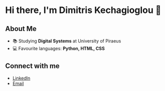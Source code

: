 # Hi there, I'm Dimitris Kechagioglou 👋


## About Me
- 📚 Studying **Digital Systems** at University of Piraeus
- 💻 Favourite languages: **Python, HTML, CSS**

## Connect with me
- [LinkedIn]((https://www.linkedin.com/in/dimitris-kechagioglou-ab837420a/))
- [Email](kechagiogloudimitris@gmail.com@example.com)

